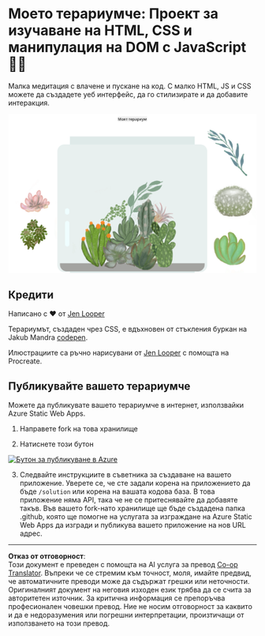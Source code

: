 <!--
CO_OP_TRANSLATOR_METADATA:
{
  "original_hash": "6329fbe8bd936068debd78cca6f09c0a",
  "translation_date": "2025-08-28T08:13:28+00:00",
  "source_file": "3-terrarium/solution/README.md",
  "language_code": "bg"
}
-->
# Моето терариумче: Проект за изучаване на HTML, CSS и манипулация на DOM с JavaScript 🌵🌱

Малка медитация с влачене и пускане на код. С малко HTML, JS и CSS можете да създадете уеб интерфейс, да го стилизирате и да добавите интеракция.

![моето терариумче](../../../../translated_images/screenshot_gray.0c796099a1f9f25e40aa55ead81f268434c00af30d7092490759945eda63067d.bg.png)

## Кредити

Написано с ♥️ от [Jen Looper](https://www.twitter.com/jenlooper)

Терариумът, създаден чрез CSS, е вдъхновен от стъкления буркан на Jakub Mandra [codepen](https://codepen.io/Rotarepmi/pen/rjpNZY).

Илюстрациите са ръчно нарисувани от [Jen Looper](http://jenlooper.com) с помощта на Procreate.

## Публикувайте вашето терариумче

Можете да публикувате вашето терариумче в интернет, използвайки Azure Static Web Apps.

1. Направете fork на това хранилище

2. Натиснете този бутон

[![Бутон за публикуване в Azure](https://aka.ms/deploytoazurebutton)](https://portal.azure.com/?feature.customportal=false&WT.mc_id=academic-77807-sagibbon#create/Microsoft.StaticApp)

3. Следвайте инструкциите в съветника за създаване на вашето приложение. Уверете се, че сте задали корена на приложението да бъде `/solution` или корена на вашата кодова база. В това приложение няма API, така че не се притеснявайте да добавяте такъв. Във вашето fork-нато хранилище ще бъде създадена папка .github, която ще помогне на услугата за изграждане на Azure Static Web Apps да изгради и публикува вашето приложение на нов URL адрес.

---

**Отказ от отговорност**:  
Този документ е преведен с помощта на AI услуга за превод [Co-op Translator](https://github.com/Azure/co-op-translator). Въпреки че се стремим към точност, моля, имайте предвид, че автоматичните преводи може да съдържат грешки или неточности. Оригиналният документ на неговия изходен език трябва да се счита за авторитетен източник. За критична информация се препоръчва професионален човешки превод. Ние не носим отговорност за каквито и да е недоразумения или погрешни интерпретации, произтичащи от използването на този превод.